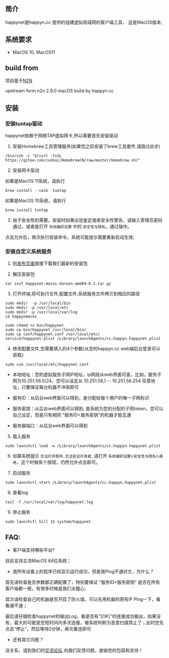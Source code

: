 ## 简介

happynet是happyn.cc 提供的组建虚拟局域网的客户端工具， 这是MacOS版本;

## 系统要求

* MacOS 10, MacOS11

## build from

项目基于[N2N](https://github.com/happynlab/n2n)

upstream form n2n 2.9.0 macOS build by happyn.cc


## 安装


### 安装tuntap驱动

happynet依赖于网络TAP虚拟网卡,所以需要首先安装驱动

1. 安装Homebrew工具管理服务(如果您之前安装了brew工具套件,请跳过此步)

```
/bin/zsh -c "$(curl -fsSL https://gitee.com/cunkai/HomebrewCN/raw/master/Homebrew.sh)"
```

2. 安装网卡驱动

如果是MacOS 11系统，请执行

```
brew install --cask  tuntap
```

如果是MacOS 10系统，请执行

```
brew install tuntap
```

3. 由于安全性的需要，安装时如果出现鉴定或者安全性警告，请输入管理员密码通过，或者是打开 `系统偏好设置` 中的 `安全性与隐私`，通过操作。

点击允许后，再次执行安装命令，系统可能提示需要重新启动生效;


### 安装自定义系统服务


1. 到[发布页面](https://github.com/happynclient/happynmacos/releases)直接下载我们最新的安装包


2. 解压安装包

```
tar zxvf happynet-macos-darwin-amd64-0.2.tar.gz
```

3. 打开终端,将可执行文件,配置文件,系统服务文件拷贝到相应的路径

```
sudo mkdir  -p /usr/local/bin
sudo mkdir -p /usr/local/etc
sudo mkdir -p /usr/local/var/log
cd happynmacos

sudo chmod +x bin/happynet
sudo cp bin/happynet /usr/local/bin/
sudo cp conf/happynet.conf /usr/local/etc/
service/happynet.plist /Library/launchAgents/cc.happyn.happynet.plist
```

4. 修改配置文件,您需要填入的4个参数(从您的happyn.cc web端后台登录可以获取):

```
sudo vim /usr/local/etc/happynet.conf
```

* 本地地址：您的虚拟服务子网IP地址，ip网段从web界面可查，比如，服务子网为10.251.56.0/24，您可以设定从 10.251.56.1 -- 10.251.56.254 任意地址，只要保证每台机器不冲突即可

* 服务ID：从后台web界面可以得到，是分配给每个用户的唯一子网标识

* 服务密钥：从后台web界面可以得到, 是系统为您的分配的子网token，您可以自己设定，但是只有相同 "服务ID+服务密钥"的机器才能互通

* 服务器端口：从后台web界面可以得到

5. 载入服务

```
sudo launchctl load -w /Library/launchAgents/cc.happyn.happynet.plist
```

6. 如果系统提示 `无法打开程序,无法验证开发者`; 请打开 `系统偏好设置`>`安全性与隐私`>`通用`，这个时候有个按钮，仍然允许点击即可。

7. 启动服务

```
sudo launchctl start /Library/launchAgents/cc.happyn.happynet.plist
```

8. 查看log

```
tail -f /usr/local/var/log/happynet.log
```

9. 停止服务

```
sudo launchctl kill 15 system/happynet
```

## FAQ:

* 客户端支持哪些平台?

目前支持主流MacOS 64位系统；

* 我所有设备上的程序已经显示运行成功，但是我Ping不通对方，为什么？

首先请检查是否参数都正确配置了，特别要保证 "服务ID+服务密钥" 是否在所有客户端都一致，有很多时候是我们太粗心;

其次请检查自己的机器是否开启了防火墙，可以先用机器的原有IP Ping一下，看看通不通；

最后请仔细检查happynet的输出Log，看是否有"[OK]"的连接成功输出，如果没有，最大的可能是您短时间内多次连接，被系统判断为恶意扫描禁止了；此时您先点击“停止”，然后等待2分钟，再次重连即可

* 还有其它问题？

没关系，请到我们的[交流论坛](https://forum.happyn.cc/t/macos) 向我们反馈问题，谢谢您的包容和支持！
